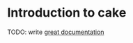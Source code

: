 # Introduction to cake

TODO: write [great documentation](http://jacobian.org/writing/great-documentation/what-to-write/)
